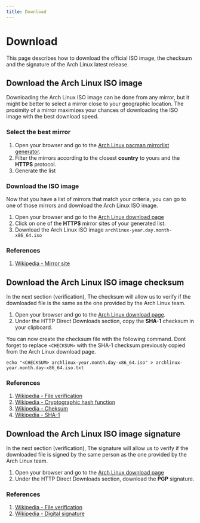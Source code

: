 ```yaml
---
title: Download
---
```


# Download
This page describes how to download the official ISO image, the checksum and the signature of the Arch Linux latest release.

## Download the Arch Linux ISO image
Downloading the Arch Linux ISO image can be done from any mirror, but it might be better to select a mirror close to your geographic location. The proximity of a mirror maximizes your chances of downloading the ISO image with the best download speed.

### Select the best mirror
1. Open your browser and go to the [Arch Linux pacman mirrorlist generator](https://www.archlinux.org/mirrorlist/).
1. Filter the mirrors according to the closest **country** to yours and the **HTTPS** protocol.
1. Generate the list

### Download the ISO image
Now that you have a list of mirrors that match your criteria, you can go to one of those mirrors and download the Arch Linux ISO image.

1. Open your browser and go to the [Arch Linux download page](https://www.archlinux.org/download/)
1. Click on one of the **HTTPS** mirror sites of your generated list.
1. Download the Arch Linux ISO image `archlinux-year.day.month-x86_64.iso`

### References
1. [Wikipedia - Mirror site](https://en.wikipedia.org/wiki/Mirror_site)

## Download the Arch Linux ISO image checksum
In the next section (verification), The checksum will allow us to verify if the downloaded file is the same as the one provided by the Arch Linux team.

1. Open your browser and go to the [Arch Linux download page](https://www.archlinux.org/download/).
1. Under the HTTP Direct Downloads section, copy the **SHA-1** checksum in your clipboard.

You can now create the checksum file with the following command. Dont forget to replace `<CHECKSUM>` with the SHA-1 checksum previously copied from the Arch Linux download page.

```
echo "<CHECKSUM> archlinux-year.month.day-x86_64.iso" > archlinux-year.month.day-x86_64.iso.txt
```

### References
1. [Wikipedia - File verification](https://en.wikipedia.org/wiki/File_verification)
1. [Wikipedia - Cryptographic hash function](https://en.wikipedia.org/wiki/Cryptographic_hash_function)
1. [Wikipedia - Cheksum](https://en.wikipedia.org/wiki/Checksum)
1. [Wikipedia - SHA-1](https://en.wikipedia.org/wiki/SHA-1)

## Download the Arch Linux ISO image signature
In the next section (verification), The signature will allow us to verify if the downloaded file is signed by the same person as the one provided by the Arch Linux team.

1. Open your browser and go to the [Arch Linux download page](https://www.archlinux.org/download/)
1. Under the HTTP Direct Downloads section, download the **PGP** signature.

### References
1. [Wikipedia - File verification](https://en.wikipedia.org/wiki/File_verification)
1. [Wikipedia - Digital signature](https://en.wikipedia.org/wiki/Digital_signature)
